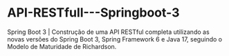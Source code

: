 # API-RESTfull---Springboot-3
Spring Boot 3 | Construção de uma API RESTful completa utilizando as novas versões do Spring Boot 3, Spring Framework 6 e Java 17, seguindo o Modelo de Maturidade de Richardson. 
